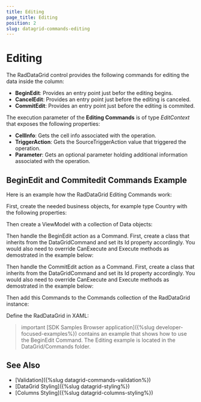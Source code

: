 ```yaml
---
title: Editing
page_title: Editing
position: 2
slug: datagrid-commands-editing
---
```


# Editing

The RadDataGrid control provides the following commands for editing the data inside the column:

* **BeginEdit**: Provides an entry point just befor the editing begins. 
* **CancelEdit**: Provides an entry point just before the editing is canceled.
* **CommitEdit**: Provides an entry point just before the editing is commited.

The execution parameter of the **Editing Commands** is of type *EditContext* that exposes the following properties:

* **CellInfo**: Gets the cell info associated with the operation.
* **TriggerAction**: Gets the SourceTriggerAction value that triggered the operation.
* **Parameter**: Gets an optional parameter holding additional information associated with the operation.

## BeginEdit and Commitedit Commands Example

Here is an example how the RadDataGrid Editing Commands work:

First, create the needed business objects, for example type Country with the following properties:

<snippet id='datagrid-commands-editing-businessobject'/>

Then create a ViewModel with a collection of Data objects:

<snippet id='datagrid-commands-editing-viewmodel'/>

Then handle the BeginEdit action as a Command. First, create a class that inherits from the DataGridCommand and set its Id property accordingly.
You would also need to override CanExecute and Execute methods as demostrated in the example below:

<snippet id='datagrid-commands-editing-beginedit'/>

Then handle the CommitEdit action as a Command. First, create a class that inherits from the DataGridCommand and set its Id property accordingly.
You would also need to override CanExecute and Execute methods as demostrated in the example below:

<snippet id='datagrid-commands-editing-commitedit'/>

Then add this Commands to the Commands collection of the RadDataGrid instance:

<snippet id='datagrid-commands-editing-binding'/>

Define the RadDataGrid in XAML:

<snippet id='datagrid-commands-editing'/>

>important [SDK Samples Browser application]({%slug developer-focused-examples%}) contains an example that shows how to use the BeginEdit Command. The Editing example is located in the DataGrid/Commands folder.

## See Also

- [Validation]({%slug datagrid-commands-validation%})
- [DataGrid Styling]({%slug datagrid-styling%})
- [Columns Styling]({%slug datagrid-columns-styling%})
